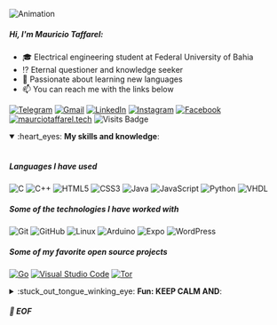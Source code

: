 ![Animation](https://raw.githubusercontent.com/taffarel55/taffarel55/master/animation.gif)

##### Hi, I'm Mauricio Taffarel:

- :mortar_board: Electrical engineering student at Federal University of Bahia
- :interrobang: Eternal questioner and knowledge seeker
- :blue_book: Passionate about learning new languages
- :mailbox: You can reach me with the links below

[![Telegram](https://img.shields.io/badge/-TELEGRAM-2CA5E0?style=for-the-badge&logo=telegram&logoColor=white)](https://t.me/taffarel55)
[![Gmail](https://img.shields.io/badge/-GMAIL-D14836?style=for-the-badge&logo=gmail&logoColor=white)](mailto:mauruciotaffarel@gmail.com)
[![LinkedIn](https://img.shields.io/badge/-LINKEDIN-0077B5?style=for-the-badge&logo=linkedin&logoColor=white)](https://www.linkedin.com/in/mauricio-taffarel-b66926127/)
[![Instagram](https://img.shields.io/badge/instagram-%23E4405F.svg?style=for-the-badge&logo=instagram&logoColor=white)](https://www.instagram.com/taffarel55)
[![Facebook](https://img.shields.io/badge/facebook-%231877F2.svg?style=for-the-badge&logo=facebook&logoColor=white)](https://www.facebook.com/MauricioTaffarel)
[![maurciotaffarel.tech](https://img.shields.io/badge/-WEBSITE-000000?style=for-the-badge&logo=html5&logoColor=white)](https://www.mauriciotaffarel.tech/)
![Visits Badge](https://badges.pufler.dev/visits/taffarel55/taffarel55?style=for-the-badge) 

<details open>
 <summary> :heart_eyes: <b>My skills and knowledge</b>: </summary>
<br>

##### Languages I have used

![C](https://img.shields.io/badge/-C-000000?style=flat&logo=C)
![C++](https://img.shields.io/badge/-C++-000000?style=flat&logo=C%2B%2B&logoColor=00599C)
![HTML5](https://img.shields.io/badge/-HTML5-000000?style=flat&logo=HTML5)
![CSS3](https://img.shields.io/badge/-CSS3-000000?style=flat&logo=css3)
![Java](https://img.shields.io/badge/-Java-000000?style=flat&logo=Java)
![JavaScript](https://img.shields.io/badge/-JavaScript-000000?style=flat&logo=javascript)
![Python](https://img.shields.io/badge/-Python-000000?style=flat&logo=python)
![VHDL](https://img.shields.io/badge/-VHDL-000000?style=flat&logo=vhdl)

<!--
![SQL](https://img.shields.io/badge/-SQL-000000?style=flat&logo=MySQL)
-->

##### Some of the technologies I have worked with

![Git](https://img.shields.io/badge/-Git-222222?style=flat&logo=git&logoColor=F05032)
![GitHub](https://img.shields.io/badge/-GitHub-222222?style=flat&logo=github&logoColor=FFFFFF)
![Linux](https://img.shields.io/badge/-Linux-222222?style=flat&logo=linux&logoColor=FCC624)
![Arduino](https://img.shields.io/badge/-Arduino-222222?style=flat&logo=arduino)
![Expo](https://img.shields.io/badge/-Expo-222222?style=flat&logo=expo)
![WordPress](https://img.shields.io/badge/-WordPress-222222?style=flat&logo=wordpress)

##### Some of my favorite open source projects

[![Go](https://img.shields.io/badge/-Go-444444?style=flat&logo=go)](https://github.com/golang/go)
[![Visual Studio Code](https://img.shields.io/badge/-VSCode-444444?style=flat&logo=visual-studio-code&logoColor=007ACC)](https://github.com/microsoft/vscode)
[![Tor](https://img.shields.io/badge/-Tor-444444?style=flat&logo=tor&logoColor=7E4798)](https://www.torproject.org/)

</details>

<details> 
 <summary> :stuck_out_tongue_winking_eye: <b>Fun: KEEP CALM AND</b>: </summary>
<br>

```c++
void setup() {
    DDRB = 0xFF;
}
void loop() {
    PORTB = 0x43;
    _delay_ms(100);
    PORTB = 0x4F;
    _delay_ms(100);
    PORTB = 0x44;
    _delay_ms(100);
    PORTB = 0x45;
    _delay_ms(100);
    PORTB = 0x20;
    _delay_ms(100);
    PORTB = 0x4F;
    _delay_ms(100);
    PORTB = 0x4E;
}
```

</details>

##### :floppy_disk: EOF
